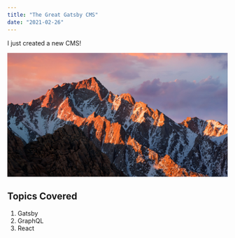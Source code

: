 ```yaml
---
title: "The Great Gatsby CMS"
date: "2021-02-26"
---
```


I just created a new CMS!

![Mountain](./mountain.jpg)

## Topics Covered

1. Gatsby
2. GraphQL
3. React